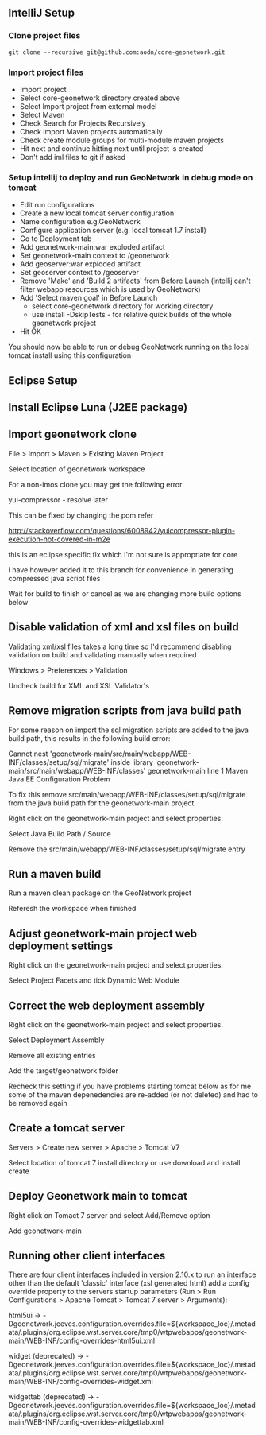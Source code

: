 IntelliJ Setup
--------------

### Clone project files

    git clone --recursive git@github.com:aodn/core-geonetwork.git

### Import project files

* Import project 
* Select core-geonetwork directory created above
* Select Import project from external model
* Select Maven
* Check Search for Projects Recursively
* Check Import Maven projects automatically
* Check create module groups for multi-module maven projects
* Hit next and continue hitting next until project is created
* Don't add iml files to git if asked

### Setup intellij to deploy and run GeoNetwork in debug mode on tomcat

* Edit run configurations
* Create a new local tomcat server configuration
* Name configuration e.g.GeoNetwork
* Configure application server (e.g. local tomcat 1.7 install)
* Go to Deployment tab
* Add geonetwork-main:war exploded artifact
* Set geonetwork-main context to /geonetwork
* Add geoserver:war exploded artifact
* Set geoserver context to /geoserver
* Remove 'Make' and 'Build 2 artifacts' from Before Launch (intellij can't filter webapp resources which is used by GeoNetwork)
* Add 'Select maven goal' in Before Launch
  * select core-geonetwork directory for working directory
  * use install -DskipTests - for relative quick builds of the whole geonetwork project
* Hit OK

You should now be able to run or debug GeoNetwork running on the local tomcat install using this configuration 


Eclipse Setup
-------------

## Install Eclipse Luna (J2EE package)

## Import geonetwork clone

File > Import > Maven > Existing Maven Project

Select location of geonetwork workspace

For a non-imos clone you may get the following error

yui-compressor - resolve later 

This can be fixed by changing the pom refer 

http://stackoverflow.com/questions/6008942/yuicompressor-plugin-execution-not-covered-in-m2e

this is an eclipse specific fix which I'm not sure is appropriate for core

I have however added it to this branch for convenience in generating compressed java script files

Wait for build to finish or cancel as we are changing more build options below

## Disable validation of xml and xsl files on build

Validating xml/xsl files takes a long time so I'd recommend disabling validation on build and validating manually when required

Windows > Preferences > Validation 

Uncheck build for XML and XSL Validator's 

## Remove migration scripts from java build path

For some reason on import the sql migration scripts are added to the java build path, this results in the following build error:

Cannot nest 'geonetwork-main/src/main/webapp/WEB-INF/classes/setup/sql/migrate' inside library 'geonetwork-main/src/main/webapp/WEB-INF/classes'	geonetwork-main		line 1	Maven Java EE Configuration Problem

To fix this remove src/main/webapp/WEB-INF/classes/setup/sql/migrate from the java build path for the geonetwork-main project

Right click on the geonetwork-main project and select properties.

Select Java Build Path / Source 

Remove the src/main/webapp/WEB-INF/classes/setup/sql/migrate entry

## Run a maven build 

Run a maven clean package on the GeoNetwork project

Referesh the workspace when finished

## Adjust geonetwork-main project web deployment settings

Right click on the geonetwork-main project and select properties.

Select Project Facets and tick Dynamic Web Module

## Correct the web deployment assembly

Right click on the geonetwork-main project and select properties.

Select Deployment Assembly

Remove all existing entries

Add the target/geonetwork folder

Recheck this setting if you have problems starting tomcat below as for me some of the maven depenedencies are re-added (or not deleted) and had to be removed again 

## Create a tomcat server

Servers > Create new server > Apache > Tomcat V7

Select location of tomcat 7 install directory or use download and install create

## Deploy Geonetwork main to tomcat

Right click on Tomact 7 server and select Add/Remove option

Add geonetwork-main

## Running other client interfaces

There are four client interfaces included in version 2.10.x to run an interface other than the default 'classic' interface (xsl generated html) add a config override property to the servers startup parameters (Run > Run Configurations > Apache Tomcat > Tomcat 7 server > Arguments):

html5ui -> -Dgeonetwork.jeeves.configuration.overrides.file=${workspace_loc}/.metadata/.plugins/org.eclipse.wst.server.core/tmp0/wtpwebapps/geonetwork-main/WEB-INF/config-overrides-html5ui.xml

widget (deprecated) -> -Dgeonetwork.jeeves.configuration.overrides.file=${workspace_loc}/.metadata/.plugins/org.eclipse.wst.server.core/tmp0/wtpwebapps/geonetwork-main/WEB-INF/config-overrides-widget.xml

widgettab (deprecated) -> -Dgeonetwork.jeeves.configuration.overrides.file=${workspace_loc}/.metadata/.plugins/org.eclipse.wst.server.core/tmp0/wtpwebapps/geonetwork-main/WEB-INF/config-overrides-widgettab.xml



